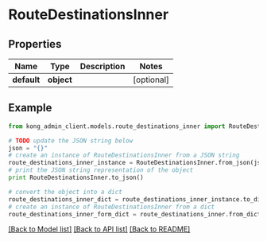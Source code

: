 # RouteDestinationsInner


## Properties

Name | Type | Description | Notes
------------ | ------------- | ------------- | -------------
**default** | **object** |  | [optional] 

## Example

```python
from kong_admin_client.models.route_destinations_inner import RouteDestinationsInner

# TODO update the JSON string below
json = "{}"
# create an instance of RouteDestinationsInner from a JSON string
route_destinations_inner_instance = RouteDestinationsInner.from_json(json)
# print the JSON string representation of the object
print RouteDestinationsInner.to_json()

# convert the object into a dict
route_destinations_inner_dict = route_destinations_inner_instance.to_dict()
# create an instance of RouteDestinationsInner from a dict
route_destinations_inner_form_dict = route_destinations_inner.from_dict(route_destinations_inner_dict)
```
[[Back to Model list]](../README.md#documentation-for-models) [[Back to API list]](../README.md#documentation-for-api-endpoints) [[Back to README]](../README.md)


